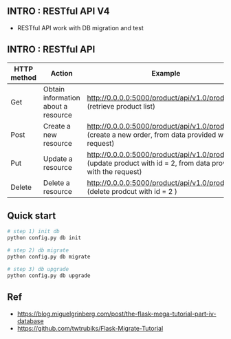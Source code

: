 ## INTRO : RESTful API V4
  - RESTful API work with DB migration and test 

## INTRO : RESTful API 
|  HTTP method | Action | Example |
| --- | -------- | ---- | 
|Get| Obtain information about a resource | http://0.0.0.0:5000/product/api/v1.0/products <br>(retrieve product list) | 
|Post| Create a new resource | http://0.0.0.0:5000/product/api/v1.0/products <br> (create a new order, from data provided with the request)| 
|Put| Update a resource | http://0.0.0.0:5000/product/api/v1.0/products/2 <br> (update product with id = 2, from data provided with the request) | 
|Delete| Delete a resource | http://0.0.0.0:5000/product/api/v1.0/products/2 <br> (delete prodcut with id = 2 ) | 

## Quick start 
```bash
# step 1) init db 
python config.py db init

# step 2) db migrate 
python config.py db migrate

# step 3) db upgrade 
python config.py db upgrade


```
## Ref 
- https://blog.miguelgrinberg.com/post/the-flask-mega-tutorial-part-iv-database
- https://github.com/twtrubiks/Flask-Migrate-Tutorial
